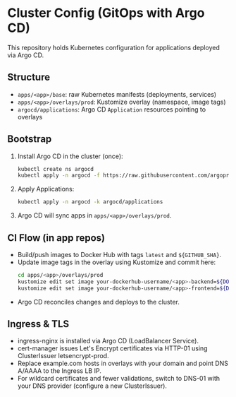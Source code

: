 # Cluster Config (GitOps with Argo CD)

This repository holds Kubernetes configuration for applications deployed via Argo CD.

## Structure
- `apps/<app>/base`: raw Kubernetes manifests (deployments, services)
- `apps/<app>/overlays/prod`: Kustomize overlay (namespace, image tags)
- `argocd/applications`: Argo CD `Application` resources pointing to overlays

## Bootstrap
1. Install Argo CD in the cluster (once):
   ```bash
   kubectl create ns argocd
   kubectl apply -n argocd -f https://raw.githubusercontent.com/argoproj/argo-cd/stable/manifests/install.yaml
   ```
2. Apply Applications:
   ```bash
   kubectl apply -n argocd -k argocd/applications
   ```
3. Argo CD will sync apps in `apps/<app>/overlays/prod`.

## CI Flow (in app repos)
- Build/push images to Docker Hub with tags `latest` and `${GITHUB_SHA}`.
- Update image tags in the overlay using Kustomize and commit here:
  ```bash
  cd apps/<app>/overlays/prod
  kustomize edit set image your-dockerhub-username/<app>-backend=${DOCKERHUB_USERNAME}/<app>-backend:${GITHUB_SHA}
  kustomize edit set image your-dockerhub-username/<app>-frontend=${DOCKERHUB_USERNAME}/<app>-frontend:${GITHUB_SHA}
  ```
- Argo CD reconciles changes and deploys to the cluster.


## Ingress & TLS
- ingress-nginx is installed via Argo CD (LoadBalancer Service).
- cert-manager issues Let's Encrypt certificates via HTTP-01 using ClusterIssuer letsencrypt-prod.
- Replace example.com hosts in overlays with your domain and point DNS A/AAAA to the Ingress LB IP.
- For wildcard certificates and fewer validations, switch to DNS-01 with your DNS provider (configure a new ClusterIssuer).

